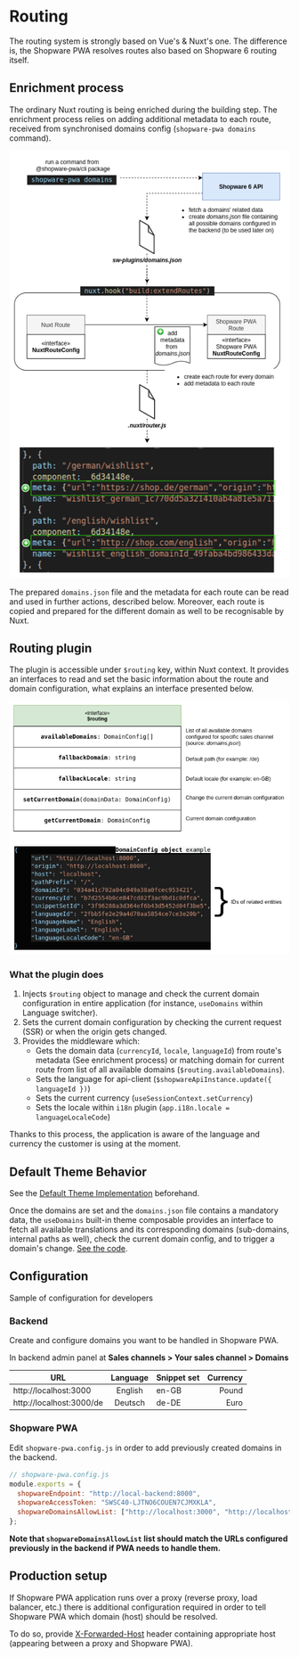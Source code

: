 # Routing

The routing system is strongly based on Vue's & Nuxt's one.
The difference is, the Shopware PWA resolves routes also based on Shopware 6 routing itself.

## Enrichment process

The ordinary Nuxt routing is being enriched during the building step. The enrichment process relies on adding additional metadata to each route, received from synchronised domains config (`shopware-pwa domains` command).


![building-a-routing](./../../assets/building-a-routing-flow.png)

The prepared `domains.json` file and the metadata for each route can be read and used in further actions, described below. Moreover, each route is copied and prepared for the different domain as well to be recognisable by Nuxt.


## Routing plugin

The plugin is accessible under `$routing` key, within Nuxt context. It provides an interfaces to read and set the basic information about the route and domain configuration, what explains an interface presented below.

![routing-plugin](./../../assets/routing-plugin.png)

### What the plugin does
1. Injects `$routing` object to manage and check the current domain configuration in entire application (for instance, `useDomains` within Language switcher).
2. Sets the current domain configuration by checking the current request (SSR) or when the origin gets changed.
3. Provides the middleware which:
    - Gets the domain data (`currencyId`, `locale`, `languageId`) from route's metadata (See enrichment process) or matching domain for current route from list of all available domains (`$routing.availableDomains`).
    - Sets the language for api-client (`$shopwareApiInstance.update({ languageId })`)
    - Sets the current currency (`useSessionContext.setCurrency`)
    - Sets the locale within `i18n` plugin (`app.i18n.locale = languageLocaleCode`)

Thanks to this process, the application is aware of the language and currency the customer is using at the moment.

## Default Theme Behavior

See the [Default Theme Implementation](https://github.com/vuestorefront/shopware-pwa/blob/master/packages/default-theme/src/components/SwLanguageSwitcher.vue#L35) beforehand.

Once the domains are set and the `domains.json` file contains a mandatory data, the `useDomains` built-in theme composable provides an interface to fetch all available translations and its corresponding domains (sub-domains, internal paths as well), check the current domain config, and to trigger a domain's change. [See the code](https://github.com/vuestorefront/shopware-pwa/blob/master/packages/default-theme/src/logic/useDomains.js#L102).

## Configuration
Sample of configuration for developers
### Backend
Create and configure domains you want to be handled in Shopware PWA.

In backend admin panel at **Sales channels > Your sales channel > Domains**


| URL                        | Language      |  Snippet set | Currency |
|----------------------------|:-------------:|:-------------| --------:|
| http://localhost:3000      |  English      |    en-GB     |    Pound |
| http://localhost:3000/de   |  Deutsch      |    de-DE     |    Euro  |


### Shopware PWA
Edit `shopware-pwa.config.js` in order to add previously created domains in the backend.

```js
// shopware-pwa.config.js
module.exports = {
  shopwareEndpoint: "http://local-backend:8000",
  shopwareAccessToken: "SWSC40-LJTNO6COUEN7CJMXKLA",
  shopwareDomainsAllowList: ["http://localhost:3000", "http://localhost:3000/de"]
};
```

**Note that `shopwareDomainsAllowList` list should match the URLs configured previously in the backend if PWA needs to handle them.**


## Production setup

If Shopware PWA application runs over a proxy (reverse proxy, load balancer, etc.) there is additional configuration required in order to tell Shopware PWA which domain (host) should be resolved. 

To do so, provide [X-Forwarded-Host](https://developer.mozilla.org/en-US/docs/Web/HTTP/Headers/X-Forwarded-Host) header containing appropriate host (appearing between a proxy and Shopware PWA).